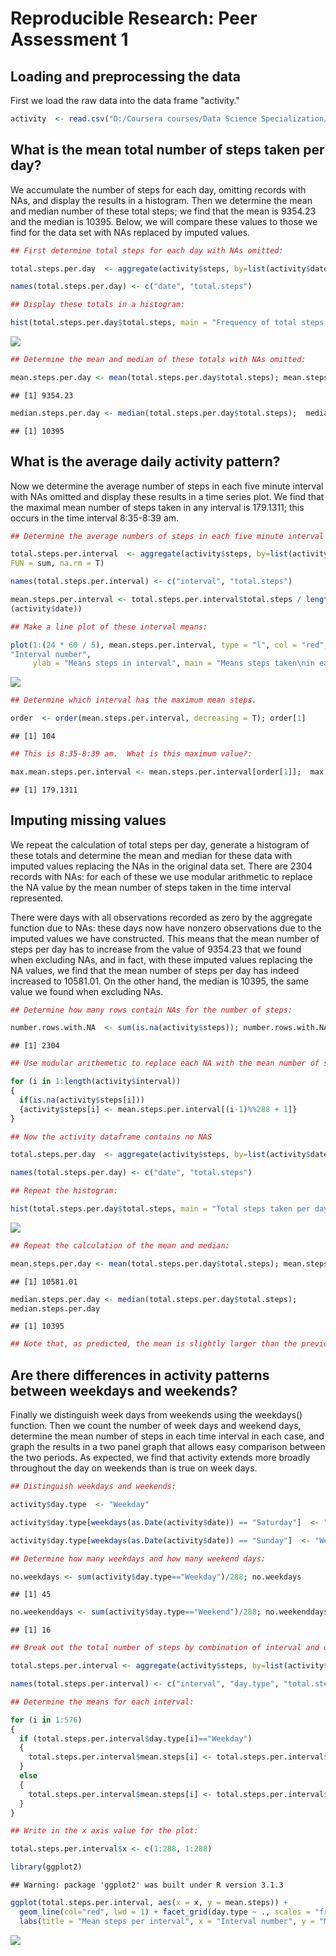 # Reproducible Research: Peer Assessment 1
## Loading and preprocessing the data

First we load the raw data into the data frame "activity."


```r
activity  <- read.csv("D:/Coursera courses/Data Science Specialization/Reproducible Research/PA1_template (credit registration GitHub submission)/activity.csv")
```

## What is the mean total number of steps taken per day?


We accumulate the number of steps for each day, omitting records with NAs, 
and display the results in a histogram.  Then we determine the mean and median 
number of these total steps; we find that the mean is 9354.23 and the median is 10395.  Below, we will
compare these values to those we find for the data set with NAs replaced by imputed values.



```r
## First determine total steps for each day with NAs omitted:

total.steps.per.day  <- aggregate(activity$steps, by=list(activity$date), FUN = sum, na.rm = T)

names(total.steps.per.day) <- c("date", "total.steps")

## Display these totals in a histogram:

hist(total.steps.per.day$total.steps, main = "Frequency of total steps taken\nper day (NAs omitted)", xlab = "Total steps per day", col = "cyan")
```

![](PA1_template_files/figure-html/unnamed-chunk-2-1.png) 

```r
## Determine the mean and median of these totals with NAs omitted:

mean.steps.per.day <- mean(total.steps.per.day$total.steps); mean.steps.per.day
```

```
## [1] 9354.23
```

```r
median.steps.per.day <- median(total.steps.per.day$total.steps);  median.steps.per.day
```

```
## [1] 10395
```


## What is the average daily activity pattern?

Now we determine the average number of steps in each five minute interval with NAs 
omitted and display these results in a time series plot.  We find that the maximal mean 
number of steps taken in any interval is 179.1311; this occurs in the time interval 8:35-8:39 am.



```r
## Determine the average numbers of steps in each five minute interval with NAs omitted:

total.steps.per.interval  <- aggregate(activity$steps, by=list(activity$interval), 
FUN = sum, na.rm = T)

names(total.steps.per.interval) <- c("interval", "total.steps")

mean.steps.per.interval <- total.steps.per.interval$total.steps / length(unique
(activity$date))

## Make a line plot of these interval means:

plot(1:(24 * 60 / 5), mean.steps.per.interval, type = "l", col = "red", xlab = 
"Interval number", 
     ylab = "Means steps in interval", main = "Means steps taken\nin each interval", lwd=2)
```

![](PA1_template_files/figure-html/unnamed-chunk-3-1.png) 

```r
## Determine which interval has the maximum mean steps.

order  <- order(mean.steps.per.interval, decreasing = T); order[1]
```

```
## [1] 104
```

```r
## This is 8:35-8:39 am.  What is this maximum value?:

max.mean.steps.per.interval <- mean.steps.per.interval[order[1]];  max.mean.steps.per.interval
```

```
## [1] 179.1311
```


## Imputing missing values

We repeat the calculation of total steps per day, generate a histogram of 
these totals and determine the mean and median for these data with imputed values replacing the NAs 
in the original data set.  There are 2304 records with NAs: for each of these we use modular arithmetic 
to replace the NA value by the mean number of steps taken in the time interval represented.

There were days with all observations recorded as zero by the aggregate function due to NAs: these days now have nonzero observations due to the imputed values we have constructed.  This means that the mean number of steps per day has to increase from the value of 
9354.23 that we found when excluding NAs, and in fact, with these imputed values replacing the NA values, we find that the mean number of steps per day has indeed increased to 10581.01.  On the other hand, the median is 10395, the same value we found when excluding NAs.



```r
## Determine how many rows contain NAs for the number of steps:

number.rows.with.NA  <- sum(is.na(activity$steps)); number.rows.with.NA
```

```
## [1] 2304
```

```r
## Use modular arithemetic to replace each NA with the mean number of steps in the time interval it represents:

for (i in 1:length(activity$interval))
{
  if(is.na(activity$steps[i])) 
  {activity$steps[i] <- mean.steps.per.interval[(i-1)%%288 + 1]}    
}

## Now the activity dataframe contains no NAS

total.steps.per.day  <- aggregate(activity$steps, by=list(activity$date), FUN = sum)

names(total.steps.per.day) <- c("date", "total.steps")

## Repeat the histogram:

hist(total.steps.per.day$total.steps, main = "Total steps taken per day\n(NAs replaced by interval means)", xlab = "Five minute interval", col = "cyan")
```

![](PA1_template_files/figure-html/unnamed-chunk-4-1.png) 

```r
## Repeat the calculation of the mean and median:

mean.steps.per.day <- mean(total.steps.per.day$total.steps); mean.steps.per.day
```

```
## [1] 10581.01
```

```r
median.steps.per.day <- median(total.steps.per.day$total.steps); 
median.steps.per.day
```

```
## [1] 10395
```

```r
## Note that, as predicted, the mean is slightly larger than the previous value but the median is the same as before removal of NAs.
```


## Are there differences in activity patterns between weekdays and weekends?

Finally we distinguish week days from weekends using the weekdays() function.  Then 
we count the number of week days and weekend days, determine the mean number of steps in each time 
interval in each case, and graph the results in a two panel graph that allows easy comparison between the 
two periods.  As expected, we find that activity extends more broadly throughout the day on weekends than is true on week days.


```r
## Distinguish weekdays and weekends:

activity$day.type  <- "Weekday"

activity$day.type[weekdays(as.Date(activity$date)) == "Saturday"]  <- "Weekend"

activity$day.type[weekdays(as.Date(activity$date)) == "Sunday"]  <- "Weekend"

## Determine how many weekdays and how many weekend days:

no.weekdays <- sum(activity$day.type=="Weekday")/288; no.weekdays
```

```
## [1] 45
```

```r
no.weekenddays <- sum(activity$day.type=="Weekend")/288; no.weekenddays
```

```
## [1] 16
```

```r
## Break out the total number of steps by combination of interval and day type (weekday or weekend):

total.steps.per.interval <- aggregate(activity$steps, by=list(activity$interval, activity$day.type), FUN = sum)

names(total.steps.per.interval) <- c("interval", "day.type", "total.steps")

## Determine the means for each interval:

for (i in 1:576)
{
  if (total.steps.per.interval$day.type[i]=="Weekday") 
  {
    total.steps.per.interval$mean.steps[i] <- total.steps.per.interval$total.steps[i]/no.weekdays
  }
  else
  {
    total.steps.per.interval$mean.steps[i] <- total.steps.per.interval$total.steps[i]/no.weekenddays
  }
}

## Write in the x axis value for the plot:

total.steps.per.interval$x <- c(1:288, 1:288)

library(ggplot2)
```

```
## Warning: package 'ggplot2' was built under R version 3.1.3
```

```r
ggplot(total.steps.per.interval, aes(x = x, y = mean.steps)) +
  geom_line(col="red", lwd = 1) + facet_grid(day.type ~ ., scales = "free") + 
  labs(title = "Mean steps per interval", x = "Interval number", y = "Mean steps in interval")
```

![](PA1_template_files/figure-html/unnamed-chunk-5-1.png) 
